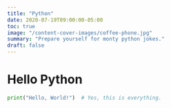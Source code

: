 ```yaml
---
title: "Python"
date: 2020-07-19T09:00:00-05:00
toc: true
image: "/content-cover-images/coffee-phone.jpg"
summary: "Prepare yourself for monty python jokes."
draft: false
---
```


# Hello Python

```py
print("Hello, World!")  # Yes, this is everything.
```
